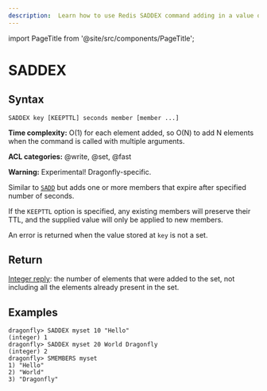 ```yaml
---
description:  Learn how to use Redis SADDEX command adding in a value only if it does not exist.
---
```


import PageTitle from '@site/src/components/PageTitle';

# SADDEX

<PageTitle title="Redis SADDEX Command (Documentation) | Dragonfly" />

## Syntax

    SADDEX key [KEEPTTL] seconds member [member ...]

**Time complexity:** O(1) for each element added, so O(N) to add N elements when the command is called with multiple arguments.

**ACL categories:** @write, @set, @fast

**Warning:** Experimental! Dragonfly-specific.

Similar to [`SADD`](sadd.md) but adds one or more members that expire after specified number of seconds.

If the `KEEPTTL` option is specified, any existing members will preserve their TTL, and the supplied value 
will only be applied to new members.

An error is returned when the value stored at `key` is not a set. 

## Return

[Integer reply](https://redis.io/docs/reference/protocol-spec/#integers): the number of elements that were added to the set, not including all the elements already present in the set.

## Examples

```shell
dragonfly> SADDEX myset 10 "Hello"
(integer) 1
dragonfly> SADDEX myset 20 World Dragonfly
(integer) 2
dragonfly> SMEMBERS myset
1) "Hello"
2) "World"
3) "Dragonfly"
```
